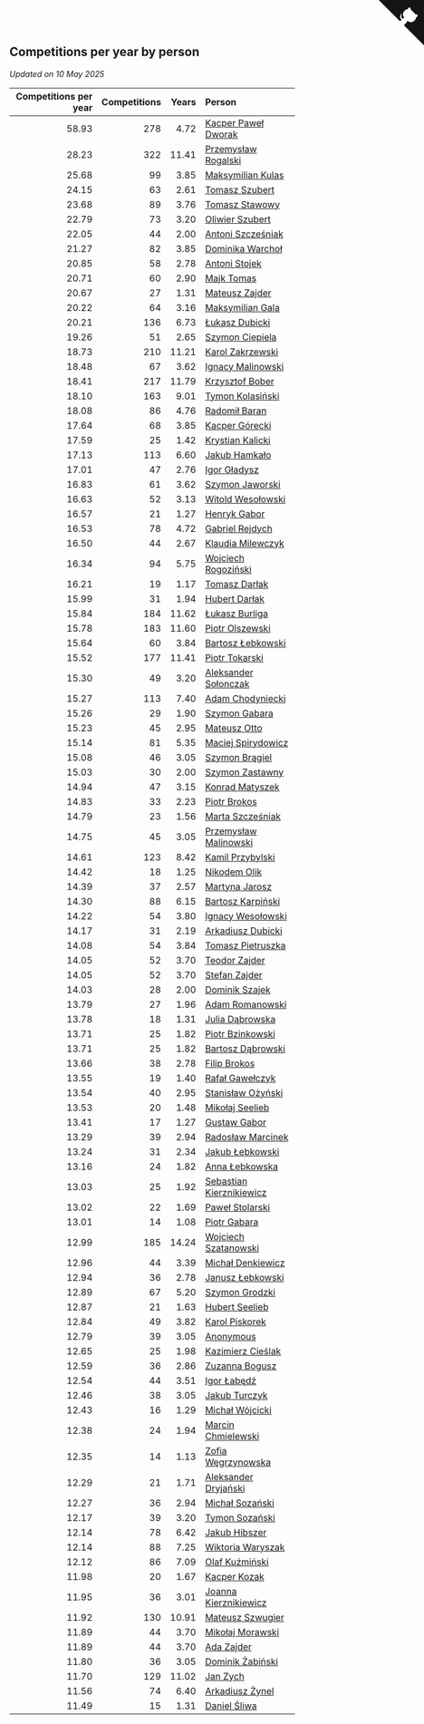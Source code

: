 ## Competitions per year by person

*Updated on 10 May 2025*

| Competitions per year | Competitions | Years | Person |
| ---: | ---: | ---: | :--- |
| 58.93 | 278 | 4.72 | [Kacper Paweł Dworak](https://www.worldcubeassociation.org/persons/2020DWOR01) |
| 28.23 | 322 | 11.41 | [Przemysław Rogalski](https://www.worldcubeassociation.org/persons/2013ROGA02) |
| 25.68 | 99 | 3.85 | [Maksymilian Kulas](https://www.worldcubeassociation.org/persons/2021KULA02) |
| 24.15 | 63 | 2.61 | [Tomasz Szubert](https://www.worldcubeassociation.org/persons/2022SZUB02) |
| 23.68 | 89 | 3.76 | [Tomasz Stawowy](https://www.worldcubeassociation.org/persons/2021STAW01) |
| 22.79 | 73 | 3.20 | [Oliwier Szubert](https://www.worldcubeassociation.org/persons/2022SZUB01) |
| 22.05 | 44 | 2.00 | [Antoni Szcześniak](https://www.worldcubeassociation.org/persons/2023SZCZ04) |
| 21.27 | 82 | 3.85 | [Dominika Warchoł](https://www.worldcubeassociation.org/persons/2021WARC01) |
| 20.85 | 58 | 2.78 | [Antoni Stojek](https://www.worldcubeassociation.org/persons/2022STOJ03) |
| 20.71 | 60 | 2.90 | [Majk Tomas](https://www.worldcubeassociation.org/persons/2022TOMA05) |
| 20.67 | 27 | 1.31 | [Mateusz Zajder](https://www.worldcubeassociation.org/persons/2024ZAJD01) |
| 20.22 | 64 | 3.16 | [Maksymilian Gala](https://www.worldcubeassociation.org/persons/2022GALA01) |
| 20.21 | 136 | 6.73 | [Łukasz Dubicki](https://www.worldcubeassociation.org/persons/2018DUBI01) |
| 19.26 | 51 | 2.65 | [Szymon Ciepiela](https://www.worldcubeassociation.org/persons/2022CIEP01) |
| 18.73 | 210 | 11.21 | [Karol Zakrzewski](https://www.worldcubeassociation.org/persons/2014ZAKR01) |
| 18.48 | 67 | 3.62 | [Ignacy Malinowski](https://www.worldcubeassociation.org/persons/2021MALI02) |
| 18.41 | 217 | 11.79 | [Krzysztof Bober](https://www.worldcubeassociation.org/persons/2013BOBE01) |
| 18.10 | 163 | 9.01 | [Tymon Kolasiński](https://www.worldcubeassociation.org/persons/2016KOLA02) |
| 18.08 | 86 | 4.76 | [Radomił Baran](https://www.worldcubeassociation.org/persons/2020BARA02) |
| 17.64 | 68 | 3.85 | [Kacper Górecki](https://www.worldcubeassociation.org/persons/2021GORE01) |
| 17.59 | 25 | 1.42 | [Krystian Kalicki](https://www.worldcubeassociation.org/persons/2023KALI10) |
| 17.13 | 113 | 6.60 | [Jakub Hamkało](https://www.worldcubeassociation.org/persons/2018HAMK01) |
| 17.01 | 47 | 2.76 | [Igor Gładysz](https://www.worldcubeassociation.org/persons/2022GLAD01) |
| 16.83 | 61 | 3.62 | [Szymon Jaworski](https://www.worldcubeassociation.org/persons/2021JAWO01) |
| 16.63 | 52 | 3.13 | [Witold Wesołowski](https://www.worldcubeassociation.org/persons/2022WESO01) |
| 16.57 | 21 | 1.27 | [Henryk Gabor](https://www.worldcubeassociation.org/persons/2024GABO02) |
| 16.53 | 78 | 4.72 | [Gabriel Rejdych](https://www.worldcubeassociation.org/persons/2020REJD01) |
| 16.50 | 44 | 2.67 | [Klaudia Milewczyk](https://www.worldcubeassociation.org/persons/2022MILE05) |
| 16.34 | 94 | 5.75 | [Wojciech Rogoziński](https://www.worldcubeassociation.org/persons/2019ROGO04) |
| 16.21 | 19 | 1.17 | [Tomasz Darłak](https://www.worldcubeassociation.org/persons/2024DARL01) |
| 15.99 | 31 | 1.94 | [Hubert Darłak](https://www.worldcubeassociation.org/persons/2023DARL03) |
| 15.84 | 184 | 11.62 | [Łukasz Burliga](https://www.worldcubeassociation.org/persons/2013BURL01) |
| 15.78 | 183 | 11.60 | [Piotr Olszewski](https://www.worldcubeassociation.org/persons/2013OLSZ02) |
| 15.64 | 60 | 3.84 | [Bartosz Łebkowski](https://www.worldcubeassociation.org/persons/2021LEBK01) |
| 15.52 | 177 | 11.41 | [Piotr Tokarski](https://www.worldcubeassociation.org/persons/2013TOKA01) |
| 15.30 | 49 | 3.20 | [Aleksander Sołonczak](https://www.worldcubeassociation.org/persons/2022SOLO01) |
| 15.27 | 113 | 7.40 | [Adam Chodyniecki](https://www.worldcubeassociation.org/persons/2017CHOD02) |
| 15.26 | 29 | 1.90 | [Szymon Gabara](https://www.worldcubeassociation.org/persons/2023GABA01) |
| 15.23 | 45 | 2.95 | [Mateusz Otto](https://www.worldcubeassociation.org/persons/2022OTTO01) |
| 15.14 | 81 | 5.35 | [Maciej Spirydowicz](https://www.worldcubeassociation.org/persons/2020SPIR01) |
| 15.08 | 46 | 3.05 | [Szymon Brągiel](https://www.worldcubeassociation.org/persons/2022BRAG03) |
| 15.03 | 30 | 2.00 | [Szymon Zastawny](https://www.worldcubeassociation.org/persons/2023ZAST01) |
| 14.94 | 47 | 3.15 | [Konrad Matyszek](https://www.worldcubeassociation.org/persons/2022MATY02) |
| 14.83 | 33 | 2.23 | [Piotr Brokos](https://www.worldcubeassociation.org/persons/2023BROK01) |
| 14.79 | 23 | 1.56 | [Marta Szcześniak](https://www.worldcubeassociation.org/persons/2023SZCZ07) |
| 14.75 | 45 | 3.05 | [Przemysław Malinowski](https://www.worldcubeassociation.org/persons/2022MALI01) |
| 14.61 | 123 | 8.42 | [Kamil Przybylski](https://www.worldcubeassociation.org/persons/2016PRZY01) |
| 14.42 | 18 | 1.25 | [Nikodem Olik](https://www.worldcubeassociation.org/persons/2024OLIK01) |
| 14.39 | 37 | 2.57 | [Martyna Jarosz](https://www.worldcubeassociation.org/persons/2022JARO01) |
| 14.30 | 88 | 6.15 | [Bartosz Karpiński](https://www.worldcubeassociation.org/persons/2019KARP03) |
| 14.22 | 54 | 3.80 | [Ignacy Wesołowski](https://www.worldcubeassociation.org/persons/2021WESO01) |
| 14.17 | 31 | 2.19 | [Arkadiusz Dubicki](https://www.worldcubeassociation.org/persons/2023DUBI01) |
| 14.08 | 54 | 3.84 | [Tomasz Pietruszka](https://www.worldcubeassociation.org/persons/2021PIET01) |
| 14.05 | 52 | 3.70 | [Teodor Zajder](https://www.worldcubeassociation.org/persons/2021ZAJD03) |
| 14.05 | 52 | 3.70 | [Stefan Zajder](https://www.worldcubeassociation.org/persons/2021ZAJD02) |
| 14.03 | 28 | 2.00 | [Dominik Szajek](https://www.worldcubeassociation.org/persons/2023SZAJ01) |
| 13.79 | 27 | 1.96 | [Adam Romanowski](https://www.worldcubeassociation.org/persons/2023ROMA10) |
| 13.78 | 18 | 1.31 | [Julia Dąbrowska](https://www.worldcubeassociation.org/persons/2024DABR01) |
| 13.71 | 25 | 1.82 | [Piotr Bzinkowski](https://www.worldcubeassociation.org/persons/2023BZIN01) |
| 13.71 | 25 | 1.82 | [Bartosz Dąbrowski](https://www.worldcubeassociation.org/persons/2023DABR07) |
| 13.66 | 38 | 2.78 | [Filip Brokos](https://www.worldcubeassociation.org/persons/2022BROK03) |
| 13.55 | 19 | 1.40 | [Rafał Gawełczyk](https://www.worldcubeassociation.org/persons/2023GAWE01) |
| 13.54 | 40 | 2.95 | [Stanisław Ożyński](https://www.worldcubeassociation.org/persons/2022OZYN01) |
| 13.53 | 20 | 1.48 | [Mikołaj Seelieb](https://www.worldcubeassociation.org/persons/2023SEEL04) |
| 13.41 | 17 | 1.27 | [Gustaw Gabor](https://www.worldcubeassociation.org/persons/2024GABO01) |
| 13.29 | 39 | 2.94 | [Radosław Marcinek](https://www.worldcubeassociation.org/persons/2022MARC05) |
| 13.24 | 31 | 2.34 | [Jakub Łebkowski](https://www.worldcubeassociation.org/persons/2023LEBK01) |
| 13.16 | 24 | 1.82 | [Anna Łebkowska](https://www.worldcubeassociation.org/persons/2023LEBK04) |
| 13.03 | 25 | 1.92 | [Sebastian Kierznikiewicz](https://www.worldcubeassociation.org/persons/2023KIER02) |
| 13.02 | 22 | 1.69 | [Paweł Stolarski](https://www.worldcubeassociation.org/persons/2023STOL04) |
| 13.01 | 14 | 1.08 | [Piotr Gabara](https://www.worldcubeassociation.org/persons/2024GABA02) |
| 12.99 | 185 | 14.24 | [Wojciech Szatanowski](https://www.worldcubeassociation.org/persons/2011SZAT01) |
| 12.96 | 44 | 3.39 | [Michał Denkiewicz](https://www.worldcubeassociation.org/persons/2021DENK01) |
| 12.94 | 36 | 2.78 | [Janusz Łebkowski](https://www.worldcubeassociation.org/persons/2022LEBK01) |
| 12.89 | 67 | 5.20 | [Szymon Grodzki](https://www.worldcubeassociation.org/persons/2020GROD01) |
| 12.87 | 21 | 1.63 | [Hubert Seelieb](https://www.worldcubeassociation.org/persons/2023SEEL02) |
| 12.84 | 49 | 3.82 | [Karol Piskorek](https://www.worldcubeassociation.org/persons/2021PISK01) |
| 12.79 | 39 | 3.05 | [Anonymous](https://www.worldcubeassociation.org/persons/2022ANON03) |
| 12.65 | 25 | 1.98 | [Kazimierz Cieślak](https://www.worldcubeassociation.org/persons/2023CIES01) |
| 12.59 | 36 | 2.86 | [Zuzanna Bogusz](https://www.worldcubeassociation.org/persons/2022BOGU01) |
| 12.54 | 44 | 3.51 | [Igor Łabędź](https://www.worldcubeassociation.org/persons/2021LABE01) |
| 12.46 | 38 | 3.05 | [Jakub Turczyk](https://www.worldcubeassociation.org/persons/2022TURC02) |
| 12.43 | 16 | 1.29 | [Michał Wójcicki](https://www.worldcubeassociation.org/persons/2024WOJC01) |
| 12.38 | 24 | 1.94 | [Marcin Chmielewski](https://www.worldcubeassociation.org/persons/2023CHMI01) |
| 12.35 | 14 | 1.13 | [Zofia Węgrzynowska](https://www.worldcubeassociation.org/persons/2024WEGR01) |
| 12.29 | 21 | 1.71 | [Aleksander Dryjański](https://www.worldcubeassociation.org/persons/2023DRYJ01) |
| 12.27 | 36 | 2.94 | [Michał Sozański](https://www.worldcubeassociation.org/persons/2022SOZA02) |
| 12.17 | 39 | 3.20 | [Tymon Sozański](https://www.worldcubeassociation.org/persons/2022SOZA01) |
| 12.14 | 78 | 6.42 | [Jakub Hibszer](https://www.worldcubeassociation.org/persons/2018HIBS01) |
| 12.14 | 88 | 7.25 | [Wiktoria Waryszak](https://www.worldcubeassociation.org/persons/2018WARY01) |
| 12.12 | 86 | 7.09 | [Olaf Kuźmiński](https://www.worldcubeassociation.org/persons/2018KUZM02) |
| 11.98 | 20 | 1.67 | [Kacper Kozak](https://www.worldcubeassociation.org/persons/2023KOZA05) |
| 11.95 | 36 | 3.01 | [Joanna Kierznikiewicz](https://www.worldcubeassociation.org/persons/2022KIER01) |
| 11.92 | 130 | 10.91 | [Mateusz Szwugier](https://www.worldcubeassociation.org/persons/2014SZWU01) |
| 11.89 | 44 | 3.70 | [Mikołaj Morawski](https://www.worldcubeassociation.org/persons/2021MORA01) |
| 11.89 | 44 | 3.70 | [Ada Zajder](https://www.worldcubeassociation.org/persons/2021ZAJD01) |
| 11.80 | 36 | 3.05 | [Dominik Żabiński](https://www.worldcubeassociation.org/persons/2022ZABI01) |
| 11.70 | 129 | 11.02 | [Jan Zych](https://www.worldcubeassociation.org/persons/2014ZYCH01) |
| 11.56 | 74 | 6.40 | [Arkadiusz Żynel](https://www.worldcubeassociation.org/persons/2018ZYNE01) |
| 11.49 | 15 | 1.31 | [Daniel Śliwa](https://www.worldcubeassociation.org/persons/2024SLIW01) |


<a href="https://github.com/noeruchangd/wca_statistics_vn" class="github-corner" aria-label="View source on Github"><svg width="80" height="80" viewBox="0 0 250 250" style="fill:#151513; color:#fff; position: absolute; top: 0; border: 0; right: 0;" aria-hidden="true"><path d="M0,0 L115,115 L130,115 L142,142 L250,250 L250,0 Z"></path><path d="M128.3,109.0 C113.8,99.7 119.0,89.6 119.0,89.6 C122.0,82.7 120.5,78.6 120.5,78.6 C119.2,72.0 123.4,76.3 123.4,76.3 C127.3,80.9 125.5,87.3 125.5,87.3 C122.9,97.6 130.6,101.9 134.4,103.2" fill="currentColor" style="transform-origin: 130px 106px;" class="octo-arm"></path><path d="M115.0,115.0 C114.9,115.1 118.7,116.5 119.8,115.4 L133.7,101.6 C136.9,99.2 139.9,98.4 142.2,98.6 C133.8,88.0 127.5,74.4 143.8,58.0 C148.5,53.4 154.0,51.2 159.7,51.0 C160.3,49.4 163.2,43.6 171.4,40.1 C171.4,40.1 176.1,42.5 178.8,56.2 C183.1,58.6 187.2,61.8 190.9,65.4 C194.5,69.0 197.7,73.2 200.1,77.6 C213.8,80.2 216.3,84.9 216.3,84.9 C212.7,93.1 206.9,96.0 205.4,96.6 C205.1,102.4 203.0,107.8 198.3,112.5 C181.9,128.9 168.3,122.5 157.7,114.1 C157.9,116.9 156.7,120.9 152.7,124.9 L141.0,136.5 C139.8,137.7 141.6,141.9 141.8,141.8 Z" fill="currentColor" class="octo-body"></path></svg></a><style>.github-corner:hover .octo-arm{animation:octocat-wave 560ms ease-in-out}@keyframes octocat-wave{0%,100%{transform:rotate(0)}20%,60%{transform:rotate(-25deg)}40%,80%{transform:rotate(10deg)}}@media (max-width:500px){.github-corner:hover .octo-arm{animation:none}.github-corner .octo-arm{animation:octocat-wave 560ms ease-in-out}}</style>
